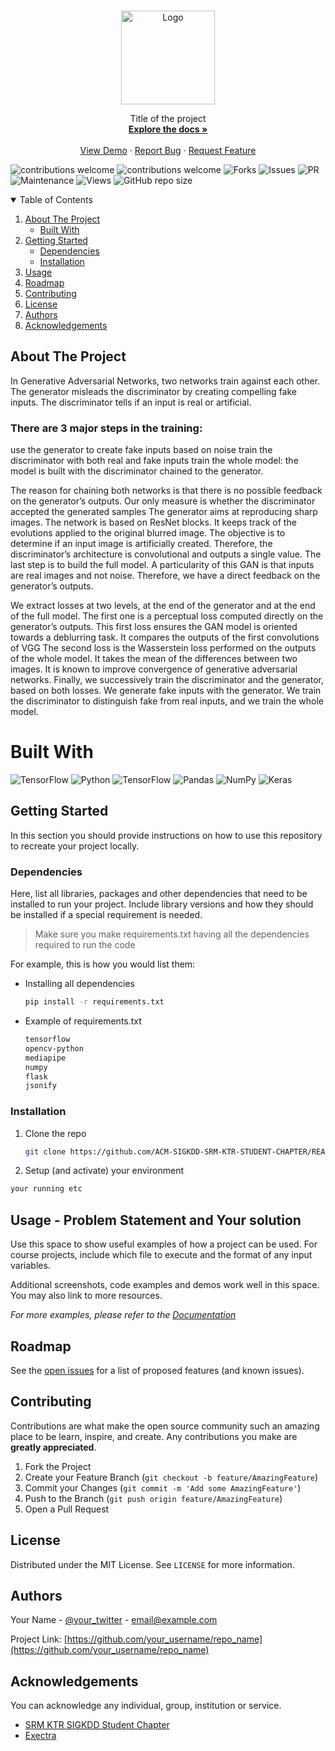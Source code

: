 <!-- PROJECT LOGO -->
<br />
<p align="center">
  <a href="https://github.com/ACM-SIGKDD-SRM-KTR-STUDENT-CHAPTER/README_INSTRUCTIONS">
    <img src="https://srmsigkddtesting.vercel.app/static/media/srmsigkdd.23f2521d9133f1a1056f.png" alt="Logo" width="150" height="150">
  </a>

  <p align="center">
    Title of the project
    <br />
    <a href="https://github.com/ACM-SIGKDD-SRM-KTR-STUDENT-CHAPTER/README_INSTRUCTIONS"><strong>Explore the docs »</strong></a>
    <br />
    <br />
    <a href="Usage-Problem-Statement-and-Your-solution">View Demo</a>
    ·
    <a href="https://github.com/ACM-SIGKDD-SRM-KTR-STUDENT-CHAPTER/README_INSTRUCTIONS/issues">Report Bug</a>
    ·
    <a href="https://github.com/ACM-SIGKDD-SRM-KTR-STUDENT-CHAPTER/README_INSTRUCTIONS/issues">Request Feature</a>
  </p>
</p>

![contributions welcome](https://img.shields.io/badge/contributions-welcome-brightgreen.svg?style=flat) 
![contributions welcome](https://img.shields.io/badge/contributions-welcome-brightgreen.svg?style=flat) 
![Forks](https://img.shields.io/github/forks/ACM-SIGKDD-SRM-KTR-STUDENT-CHAPTER/README_INSTRUCTIONS.svg)
![Issues](https://img.shields.io/github/issues/ACM-SIGKDD-SRM-KTR-STUDENT-CHAPTER/README_INSTRUCTIONS.svg)
![PR](https://img.shields.io/github/issues-pr/ACM-SIGKDD-SRM-KTR-STUDENT-CHAPTER/README_INSTRUCTIONS.svg)
![Maintenance](https://img.shields.io/badge/Maintained%3F-yes-green.svg)
![Views](https://views.whatilearened.today/views/github/ACM-SIGKDD-SRM-KTR-STUDENT-CHAPTER/README_INSTRUCTIONS.svg)
![GitHub repo size](https://img.shields.io/github/repo-size/ACM-SIGKDD-SRM-KTR-STUDENT-CHAPTER/README_INSTRUCTIONS)

<!-- TABLE OF CONTENTS -->
<details open="open">
  <summary>Table of Contents</summary>
  <ol>
    <li>
      <a href="#about-the-project">About The Project</a>
      <ul>
        <li><a href="#built-with">Built With</a></li>
      </ul>
    </li>
    <li>
      <a href="#getting-started">Getting Started</a>
      <ul>
        <li><a href="#dependencies">Dependencies</a></li>
        <li><a href="#installation">Installation</a></li>
      </ul>
    </li>
    <li><a href="#usage">Usage</a></li>
    <li><a href="#roadmap">Roadmap</a></li>
    <li><a href="#contributing">Contributing</a></li>
    <li><a href="#license">License</a></li>
    <li><a href="#authors">Authors</a></li>
    <li><a href="#acknowledgements">Acknowledgements</a></li>
  </ol>
</details>



<!-- ABOUT THE PROJECT -->
## About The Project
In Generative Adversarial Networks, two networks train against each other. The generator misleads the discriminator by creating compelling fake inputs. The discriminator tells if an input is real or artificial.
### There are 3 major steps in the training:

use the generator to create fake inputs based on noise
train the discriminator with both real and fake inputs
train the whole model: the model is built with the discriminator chained to the generator.

The reason for chaining both networks is that there is no possible feedback on the generator’s outputs. Our only measure is whether the discriminator accepted the generated samples
The generator aims at reproducing sharp images. The network is based on ResNet blocks. It keeps track of the evolutions applied to the original blurred image. 
The objective is to determine if an input image is artificially created. Therefore, the discriminator’s architecture is convolutional and outputs a single value.
The last step is to build the full model. A particularity of this GAN is that inputs are real images and not noise. Therefore, we have a direct feedback on the generator’s outputs.

We extract losses at two levels, at the end of the generator and at the end of the full model.
The first one is a perceptual loss computed directly on the generator’s outputs. This first loss ensures the GAN model is oriented towards a deblurring task. It compares the outputs of the first convolutions of VGG
The second loss is the Wasserstein loss performed on the outputs of the whole model. It takes the mean of the differences between two images. It is known to improve convergence of generative adversarial networks.
Finally, we successively train the discriminator and the generator, based on both losses. We generate fake inputs with the generator. We train the discriminator to distinguish fake from real inputs, and we train the whole model.

# Built With
![TensorFlow](https://img.shields.io/badge/TensorFlow-%23FF6F00.svg?style=for-the-badge&logo=TensorFlow&logoColor=white)
![Python](https://img.shields.io/badge/python-3670A0?style=for-the-badge&logo=python&logoColor=ffdd54)
![TensorFlow](https://img.shields.io/badge/TensorFlow-%23FF6F00.svg?style=for-the-badge&logo=TensorFlow&logoColor=white)
![Pandas](https://img.shields.io/badge/pandas-%23150458.svg?style=for-the-badge&logo=pandas&logoColor=white)
![NumPy](https://img.shields.io/badge/numpy-%23013243.svg?style=for-the-badge&logo=numpy&logoColor=white)
![Keras](https://img.shields.io/badge/Keras-%23D00000.svg?style=for-the-badge&logo=Keras&logoColor=white)

<!-- GETTING STARTED -->
## Getting Started

In this section you should provide instructions on how to use this repository to recreate your project locally.

### Dependencies

Here, list all libraries, packages and other dependencies that need to be installed to run your project. Include library versions and how they should be installed if a special requirement is needed.

> Make sure you make requirements.txt having all the dependencies required to run the code

For example, this is how you would list them:
* Installing all dependencies
  ```sh
  pip install -r requirements.txt
  ```
* Example of requirements.txt
  ```sh
  tensorflow
  opencv-python
  mediapipe
  numpy
  flask
  jsonify
  ```

### Installation

1. Clone the repo
   ```sh
   git clone https://github.com/ACM-SIGKDD-SRM-KTR-STUDENT-CHAPTER/README_INSTRUCTIONS.git
   ```
2. Setup (and activate) your environment
  ```sh
  your running etc
  ```

<!-- USAGE EXAMPLES -->
## Usage - Problem Statement and Your solution

Use this space to show useful examples of how a project can be used. For course projects, include which file to execute and the format of any input variables.

Additional screenshots, code examples and demos work well in this space. You may also link to more resources.

_For more examples, please refer to the [Documentation](https://example.com)_

<!-- ROADMAP -->
## Roadmap

See the [open issues](https://github.com/ACM-SIGKDD-SRM-KTR-STUDENT-CHAPTER/README_INSTRUCTIONS/issues) for a list of proposed features (and known issues).

<!-- CONTRIBUTING -->
## Contributing

Contributions are what make the open source community such an amazing place to be learn, inspire, and create. Any contributions you make are **greatly appreciated**.

1. Fork the Project
2. Create your Feature Branch (`git checkout -b feature/AmazingFeature`)
3. Commit your Changes (`git commit -m 'Add some AmazingFeature'`)
4. Push to the Branch (`git push origin feature/AmazingFeature`)
5. Open a Pull Request


<!-- LICENSE -->
## License

Distributed under the MIT License. See `LICENSE` for more information.


<!-- Authors -->
## Authors

Your Name - [@your_twitter](https://twitter.com/your_username) - email@example.com

Project Link: [https://github.com/your_username/repo_name](https://github.com/your_username/repo_name)


<!-- ACKNOWLEDGEMENTS -->
## Acknowledgements

You can acknowledge any individual, group, institution or service.
* [SRM KTR SIGKDD Student Chapter](https://github.com/ACM-SIGKDD-SRM-KTR-STUDENT-CHAPTER)
* [Exectra](https://github.com/)

